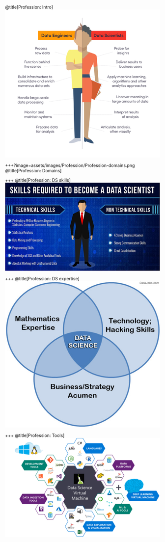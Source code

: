 @title[Profession: Intro]
![DS Intro](assets/images/Profession/Profession-DS-DE.png)

+++?image=assets/images/Profession/Profession-domains.png
@title[Profession: Domains]

+++
@title[Profession: DS skills]
![DS skills](assets/images/Profession/Profession-DS-skills.jpg)

+++
@title[Profession: DS expertise]
![DS expertise](assets/images/Profession/Profession-expertise.jpg)

+++
@title[Profession: Tools]
![Tools](assets/images/Profession/Profession-tools.png)
